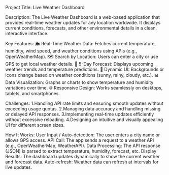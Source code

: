 Project Title: Live Weather Dashboard

Description: The Live Weather Dashboard is a web-based application that provides real-time weather updates for any location worldwide. It displays current conditions, forecasts, and other environmental details in a clean, interactive interface.

Key Features: 🌦️ Real-Time Weather Data: Fetches current temperature, humidity, wind speed, and weather conditions using APIs (e.g., OpenWeatherMap). 🗺️ Search by Location: Users can enter a city or use GPS to get local weather details. 📅 5-Day Forecast: Displays upcoming weather trends and temperature predictions. 🎨 Dynamic UI: Backgrounds or icons change based on weather conditions (sunny, rainy, cloudy, etc.). 📊 Data Visualization: Graphs or charts to show temperature and humidity variations over time. 🌐 Responsive Design: Works seamlessly on desktops, tablets, and smartphones.

Challenges: 1.Handling API rate limits and ensuring smooth updates without exceeding usage quotas. 2.Managing data accuracy and handling missing or delayed API responses. 3.Implementing real-time updates efficiently without excessive reloading. 4.Designing an intuitive and visually appealing UI for different screen sizes.

How It Works: User Input / Auto-detection: The user enters a city name or allows GPS access. API Call: The app sends a request to a weather API (e.g., OpenWeatherMap, WeatherAPI). Data Processing: The API response (JSON) is parsed to extract temperature, humidity, forecast, etc. Display Results: The dashboard updates dynamically to show the current weather and forecast data. Auto-refresh: Weather data can refresh at intervals for live updates.
